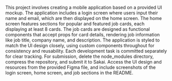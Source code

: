This project involves creating a mobile application based on a provided UI mockup. The application includes a login screen where users input their name and email, which are then displayed on the home screen. The home screen features sections for popular and featured job cards, each displaying at least 8 cards. The job cards are designed as functional components that accept props for card details, rendering job information like job title, company name, and description. The application is styled to match the UI design closely, using custom components throughout for consistency and reusability. Each development task is committed separately for clear tracking. For submission, delete the node_modules directory, compress the repository, and submit it to Sakai. Access the UI design and resources from the provided Figma file, and include screenshots of the login screen, home screen, and job sections in the README.





